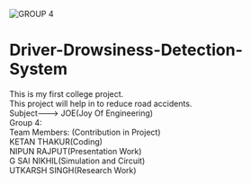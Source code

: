 ![GROUP 4](https://user-images.githubusercontent.com/76142366/148746625-99e0c920-ce7c-4498-8770-4d264643aa6b.png)
# Driver-Drowsiness-Detection-System</br>
This is my first college project.</br>
This project will help in to reduce road accidents.</br>
Subject---> JOE(Joy Of Engineering)</br>
Group 4:</br>
Team Members: (Contribution in Project)</br>
KETAN THAKUR(Coding)</br>
NIPUN RAJPUT(Presentation Work)</br>
G SAI NIKHIL(Simulation and Circuit)</br>
UTKARSH SINGH(Research Work)</br>
